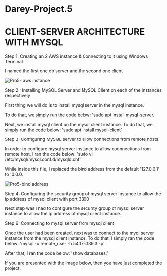 # Darey-Project.5
# CLIENT-SERVER ARCHITECTURE WITH MYSQL
Step 1. Creating an 2 AWS instance & Connecting to it using Windows Terminal

I named  the first one db server and the second one client

![Pro5- aws instance ](https://user-images.githubusercontent.com/117018714/208266457-e35cf96b-37e3-46de-ae45-30003a20d255.png)

Step 2 : Installing MySQL Server and MySQL Client on each of the instances respectively

First thing we will do is to install mysql server in the mysql instance.

To do that, we simply run the code below: 'sudo apt install mysql-server.

Next, we install mysql client on the mysql client instance. To do that, we simply run the code below: 'sudo apt install mysql-client'

Step 3: Configuring MySQL server to allow connections from remote hosts.

In order to configure mysql server instance to allow coonnections from remote host, I ran the code below: 'sudo vi /etc/mysql/mysql.conf.d/mysqld.cnf'

While inside this file, I replaced the bind address from the default '127.0.0.1' to '0.0.0.

![Pro5-bind address](https://user-images.githubusercontent.com/117018714/208266772-29b042c2-05ae-49f0-a37f-bf6a712df0d3.png)

Step 4: Configuring the security group of mysql server instance to allow the ip address of mysql client with port 3300

Next step was I had to configure the security group of mysql server instance to allow the ip address of mysql client instance.

Step 6: Connecting to mysql server from mysql client

Once the user had been created, next was to connect to the myql server instance from the mysql client instance. To do that, I simply ran the code below: 'mysql -u remote_user -h 54.175.139.3 -p'

After that, i ran the code below: 'show databases;'



If you are presented with the image below, then you have just completed the project.
